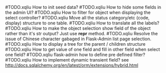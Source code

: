 #TODO.xqliu How to init seed data?
#TODO.xqliu How to hide some fields in the admin UI?
#TODO.xqliu How to filter for object when displaying the select controller?
#TODO.xqliu Move all the status category/etc (code, display) structure to one table.
#TODO.xqliu How to translate all the labels?
#TODO.xqliu How to make the object selection show field of the object rather than it's str output?
Just use __repr__ method.
#TODO.xqliu Resolve the issue of Chinese character gabaged in Flask-Admin list page selection.
#TODO.xqliu How to display a tree for the parent / children structure
#TODO.xqliu How to get value of one field and fill in other field when select one field?
#TODO.xqliu flask-admin how to define pre defined filter?
#TODO.xqliu How to implement dynamic transient field?
see http://docs.sqlalchemy.org/en/latest/orm/extensions/hybrid.html